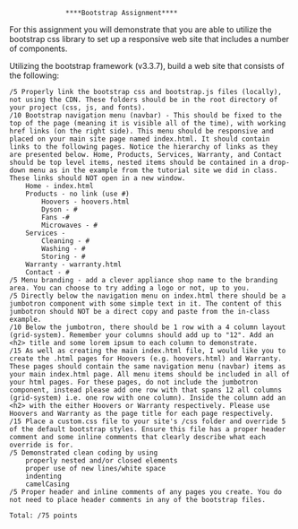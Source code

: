                   ****Bootstrap Assignment**** 



For this assignment you will demonstrate that you are able to utilize the bootstrap css library to set up a responsive web site that includes a number of components. 

Utilizing the bootstrap framework (v3.3.7), build a web site that consists of the following:

    /5 Properly link the bootstrap css and bootstrap.js files (locally), not using the CDN. These folders should be in the root directory of your project (css, js, and fonts).  
    /10 Bootstrap navigation menu (navbar) - This should be fixed to the top of the page (meaning it is visible all of the time), with working href links (on the right side). This menu should be responsive and placed on your main site page named index.html. It should contain links to the following pages. Notice the hierarchy of links as they are presented below. Home, Products, Services, Warranty, and Contact should be top level items, nested items should be contained in a drop-down menu as in the example from the tutorial site we did in class. These links should NOT open in a new window.
        Home - index.html
        Products - no link (use #)
            Hoovers - hoovers.html
            Dyson - #
            Fans -#
            Microwaves - #
        Services - 
            Cleaning - #
            Washing - #
            Storing - #
        Warranty - warranty.html
        Contact - #
    /5 Menu branding - add a clever appliance shop name to the branding area. You can choose to try adding a logo or not, up to you.
    /5 Directly below the navigation menu on index.html there should be a  jumbotron component with some simple text in it. The content of this jumbotron should NOT be a direct copy and paste from the in-class example. 
    /10 Below the jumbotron, there should be 1 row with a 4 column layout (grid-system). Remember your columns should add up to "12". Add an <h2> title and some lorem ipsum to each column to demonstrate.
    /15 As well as creating the main index.html file, I would like you to create the .html pages for Hoovers (e.g. hoovers.html) and Warranty. These pages should contain the same navigation menu (navbar) items as your main index.html page. All menu items should be included in all of your html pages. For these pages, do not include the jumbotron component, instead please add one row with that spans 12 all columns (grid-system) i.e. one row with one column). Inside the column add an <h2> with the either Hoovers or Warranty respectively. Please use Hoovers and Warranty as the page title for each page respectively.
    /15 Place a custom.css file to your site's /css folder and override 5 of the default bootstrap styles. Ensure this file has a proper header comment and some inline comments that clearly describe what each override is for. 
    /5 Demonstrated clean coding by using
        properly nested and/or closed elements
        proper use of new lines/white space
        indenting
        camelCasing
    /5 Proper header and inline comments of any pages you create. You do not need to place header comments in any of the bootstrap files.

    Total: /75 points

